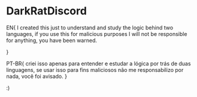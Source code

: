 # DarkRatDiscord
EN{ I created this just to understand and study the logic behind two languages, if you use this for malicious purposes I will not be responsible for anything, you have been warned.

}

PT-BR{ criei isso apenas para entender e estudar a lógica por trás de duas linguagens, se usar isso para fins maliciosos não me responsabilizo por nada, você foi avisado. }


:)
